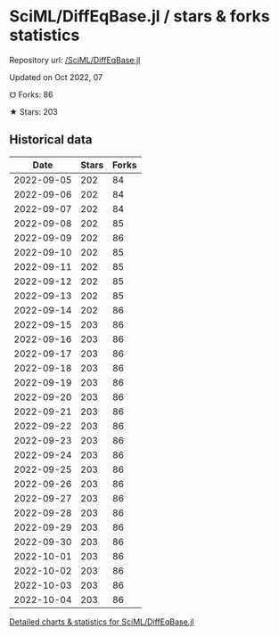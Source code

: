 # SciML/DiffEqBase.jl / stars & forks statistics

Repository url: [/SciML/DiffEqBase.jl](https://github.com/SciML/DiffEqBase.jl)

Updated on Oct 2022, 07

☋ Forks: 86

★ Stars: 203

## Historical data
| Date | Stars | Forks |
|------|-------|-------|
| 2022-09-05 | 202 | 84 | 
| 2022-09-06 | 202 | 84 | 
| 2022-09-07 | 202 | 84 | 
| 2022-09-08 | 202 | 85 | 
| 2022-09-09 | 202 | 86 | 
| 2022-09-10 | 202 | 85 | 
| 2022-09-11 | 202 | 85 | 
| 2022-09-12 | 202 | 85 | 
| 2022-09-13 | 202 | 85 | 
| 2022-09-14 | 202 | 86 | 
| 2022-09-15 | 203 | 86 | 
| 2022-09-16 | 203 | 86 | 
| 2022-09-17 | 203 | 86 | 
| 2022-09-18 | 203 | 86 | 
| 2022-09-19 | 203 | 86 | 
| 2022-09-20 | 203 | 86 | 
| 2022-09-21 | 203 | 86 | 
| 2022-09-22 | 203 | 86 | 
| 2022-09-23 | 203 | 86 | 
| 2022-09-24 | 203 | 86 | 
| 2022-09-25 | 203 | 86 | 
| 2022-09-26 | 203 | 86 | 
| 2022-09-27 | 203 | 86 | 
| 2022-09-28 | 203 | 86 | 
| 2022-09-29 | 203 | 86 | 
| 2022-09-30 | 203 | 86 | 
| 2022-10-01 | 203 | 86 | 
| 2022-10-02 | 203 | 86 | 
| 2022-10-03 | 203 | 86 | 
| 2022-10-04 | 203 | 86 | 


[Detailed charts & statistics for SciML/DiffEqBase.jl](https://reviewgithub.com/rep/SciML/DiffEqBase.jl)
